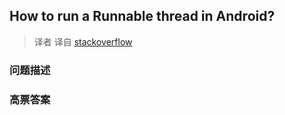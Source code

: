 ## How to run a Runnable thread in Android?

> 译者 译自 [stackoverflow](http://stackoverflow.com/questions/1921514/how-to-run-a-runnable-thread-in-android) 

### 问题描述 

### 高票答案 

